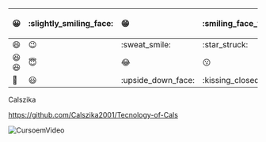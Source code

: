 |:grinning:|<p>**:slightly\_smiling\_face:**</p><p></p>|:grin:|<p>**:smiling\_face\_with\_three\_hearts:**</p><p></p>|
| :- | :- | :- | :- |
|:smile:|:wink:|:sweat\_smile:|:star\_struck:|
|:laughing: :satisfied:|:innocent:|:joy:|:kissing:|
|:rofl:|:smiley:|:upside\_down\_face:|:kissing\_closed\_eyes:|

Calszika

https://github.com/Calszika2001/Tecnology-of-Cals

![CursoemVideo](https://ik.imagekit.io/qaxhhe51fz/story/2021/03/Palmeiras-1440x401.png?cacheBreak=1682691531614) 
